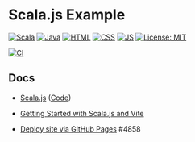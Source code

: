 # Scala.js Example

[![Scala](https://img.shields.io/badge/Scala-DC322F?style=for-the-badge&logo=scala&logoColor=white)](https://www.scala-lang.org)
[![Java](https://img.shields.io/badge/java-%23ED8B00.svg?style=for-the-badge&logo=OpenJDK&logoColor=white)](https://www.java.com/en/)
[![HTML](https://img.shields.io/badge/HTML-E34F26?style=for-the-badge&logo=html5&logoColor=white)](https://developer.mozilla.org/en-US/docs/Learn/Getting_started_with_the_web/HTML_basics)
[![CSS](https://img.shields.io/badge/CSS-1572B6?&style=for-the-badge&logo=css3&logoColor=white)](https://developer.mozilla.org/en-US/docs/Web/CSS)
[![JS](https://img.shields.io/badge/JavaScript-323330?style=for-the-badge&logo=javascript&logoColor=F7DF1E)](https://developer.mozilla.org/en-US/docs/Web/JavaScript)
[![License: MIT](https://img.shields.io/badge/License-MIT-lightgrey.svg?style=for-the-badge)](https://opensource.org/licenses/MIT)

[![CI](https://github.com/alex-hedley/scalajs-example/actions/workflows/ci.yml/badge.svg)](https://github.com/alex-hedley/scalajs-example/actions/workflows/ci.yml)

<!-- ## Site

- [site](https://alex-hedley.github.io/scalajs-example/) -->

## Docs

- [Scala.js](https://www.scala-js.org) ([Code](https://github.com/scala-js/scala-js))
- [Getting Started with Scala.js and Vite](https://www.scala-js.org/doc/tutorial/scalajs-vite.html)

- [Deploy site via GitHub Pages](https://github.com/scala-js/scala-js/issues/4858) #4858

